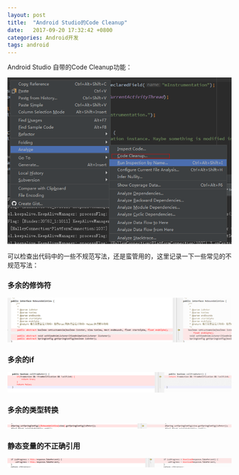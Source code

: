 ```yaml
---
layout: post
title:  "Android Studio的Code Cleanup"
date:   2017-09-20 17:32:42 +0800
categories: Android开发
tags: android
---
```


Android Studio 自带的Code Cleanup功能：

![](./../assets/img/2017-09-20-as_code_cleanuo/1.png)

可以检查出代码中的一些不规范写法，还是蛮管用的，这里记录一下一些常见的不规范写法：

### 多余的修饰符

![](./../assets/img/2017-09-20-as_code_cleanuo/2.png)


### 多余的if

![](./../assets/img/2017-09-20-as_code_cleanuo/3.png)

### 多余的类型转换

![](./../assets/img/2017-09-20-as_code_cleanuo/4.png)

### 静态变量的不正确引用

![](./../assets/img/2017-09-20-as_code_cleanuo/5.png)